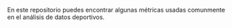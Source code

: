 En este repositorio puedes encontrar algunas métricas usadas comunmente en el análisis de datos deportivos. 